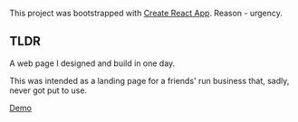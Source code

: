 This project was bootstrapped with [Create React App](https://github.com/facebook/create-react-app). Reason - urgency.

## TLDR

A web page I designed and build in one day.

This was intended as a landing page for a friends' run business that, sadly, never got put to use.

[Demo](https://riesutukai.netlify.app/)
